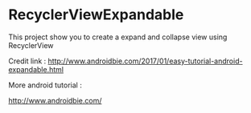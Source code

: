 # RecyclerViewExpandable
This project show you to create a expand and collapse view using RecyclerView

Credit link : http://www.androidbie.com/2017/01/easy-tutorial-android-expandable.html

More android tutorial :

http://www.androidbie.com/
